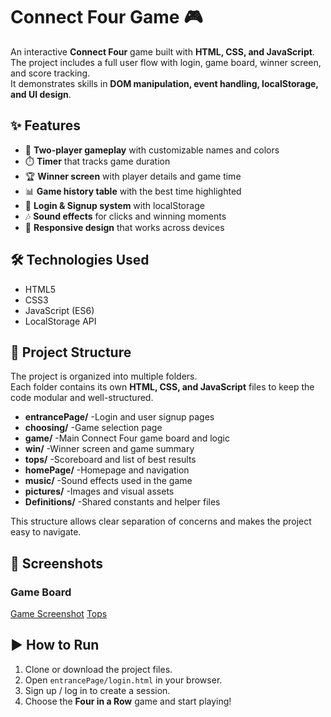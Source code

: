 # Connect Four Game 🎮

An interactive **Connect Four** game built with **HTML, CSS, and JavaScript**.  
The project includes a full user flow with login, game board, winner screen, and score tracking.  
It demonstrates skills in **DOM manipulation, event handling, localStorage, and UI design**.

## ✨ Features
- 🎲 **Two-player gameplay** with customizable names and colors
- ⏱️ **Timer** that tracks game duration
- 🏆 **Winner screen** with player details and game time
- 📊 **Game history table** with the best time highlighted
- 🔑 **Login & Signup system** with localStorage
- 🎶 **Sound effects** for clicks and winning moments
- 📱 **Responsive design** that works across devices

## 🛠️ Technologies Used
- HTML5  
- CSS3  
- JavaScript (ES6)  
- LocalStorage API

## 📂 Project Structure

The project is organized into multiple folders.  
Each folder contains its own **HTML, CSS, and JavaScript** files to keep the code modular and well-structured.

- **entrancePage/** -Login and user signup pages  
- **choosing/** -Game selection page  
- **game/** -Main Connect Four game board and logic  
- **win/** -Winner screen and game summary  
- **tops/** -Scoreboard and list of best results  
- **homePage/** -Homepage and navigation  
- **music/** -Sound effects used in the game  
- **pictures/** -Images and visual assets  
- **Definitions/** -Shared constants and helper files  

This structure allows clear separation of concerns and makes the project easy to navigate.
## 📸 Screenshots

### Game Board
[Game Screenshot](pictures/gameScreen.png)
[Tops](pictures/tops.png)



## ▶️ How to Run
1. Clone or download the project files.  
2. Open `entrancePage/login.html` in your browser.  
3. Sign up / log in to create a session.  
4. Choose the **Four in a Row** game and start playing!
